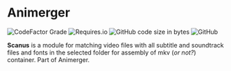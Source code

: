 # Animerger
 
![CodeFactor Grade](https://img.shields.io/codefactor/grade/github/spam25/animerger-scanus?style=flat-square)
![Requires.io](https://img.shields.io/requires/github/spAm25/animerger-scanus?style=flat-square)
![GitHub code size in bytes](https://img.shields.io/github/languages/code-size/spAm25/animerger-scanus?style=flat-square)
![GitHub](https://img.shields.io/github/license/spAm25/animerger-scanus?style=flat-square)

**Scanus** is a module for matching video files with all subtitle and soundtrack files and fonts in the selected folder for  assembly of mkv (*or not?*) container. Part of Animerger.



